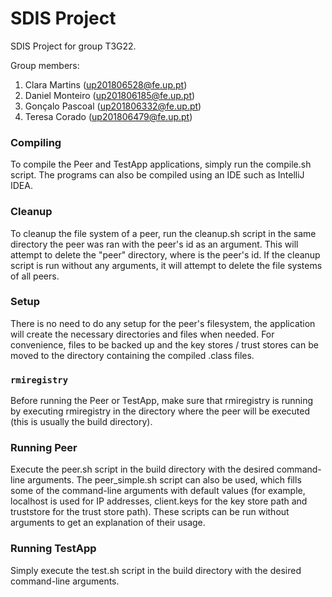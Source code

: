 # SDIS Project

SDIS Project for group T3G22.

Group members:

1. Clara Martins (up201806528@fe.up.pt)
2. Daniel Monteiro (up201806185@fe.up.pt)
3. Gonçalo Pascoal (up201806332@fe.up.pt)
4. Teresa Corado (up201806479@fe.up.pt)

### Compiling
To compile the Peer and TestApp applications, simply run the compile.sh script. The programs can also be compiled using
an IDE such as IntelliJ IDEA.

### Cleanup
To cleanup the file system of a peer, run the cleanup.sh script in the same directory the peer was ran
with the peer's id as an argument. This will attempt to delete the "peer<id>" directory, where <id> is the peer's id.
If the cleanup script is run without any arguments, it will attempt to delete the file systems of all peers.

### Setup
There is no need to do any setup for the peer's filesystem, the application will create the necessary directories and
files when needed. For convenience, files to be backed up and the key stores / trust stores can be moved to the directory 
containing the compiled .class files.

### `rmiregistry`
Before running the Peer or TestApp, make sure that rmiregistry is running by executing
rmiregistry in the directory where the peer will be executed (this is usually the build directory).

### Running Peer
Execute the peer.sh script in the build directory with the desired command-line arguments. The peer_simple.sh script can also
be used, which fills some of the command-line arguments with default values (for example, localhost is used for 
IP addresses, client.keys for the key store path and truststore for the trust store path). These scripts can be run
without arguments to get an explanation of their usage.

### Running TestApp
Simply execute the test.sh script in the build directory with the desired command-line arguments.
